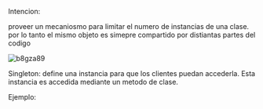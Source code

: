 Intencion: 

proveer un mecaniosmo para limitar el numero de instancias de una clase. por lo tanto el mismo objeto es simepre compartido por distiantas partes del codigo

![b8gza89](https://user-images.githubusercontent.com/42417217/52250273-0f304200-28c5-11e9-8e73-70a106ac3ccb.png)

Singleton: define una instancia para que los clientes puedan accederla. Esta instancia es accedida mediante un metodo de clase.

Ejemplo: 
